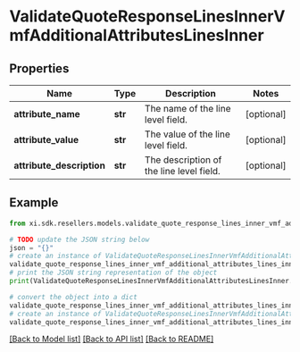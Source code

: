 # ValidateQuoteResponseLinesInnerVmfAdditionalAttributesLinesInner


## Properties

Name | Type | Description | Notes
------------ | ------------- | ------------- | -------------
**attribute_name** | **str** | The name of the line level field. | [optional] 
**attribute_value** | **str** | The value of the line level field. | [optional] 
**attribute_description** | **str** | The description of the line level field. | [optional] 

## Example

```python
from xi.sdk.resellers.models.validate_quote_response_lines_inner_vmf_additional_attributes_lines_inner import ValidateQuoteResponseLinesInnerVmfAdditionalAttributesLinesInner

# TODO update the JSON string below
json = "{}"
# create an instance of ValidateQuoteResponseLinesInnerVmfAdditionalAttributesLinesInner from a JSON string
validate_quote_response_lines_inner_vmf_additional_attributes_lines_inner_instance = ValidateQuoteResponseLinesInnerVmfAdditionalAttributesLinesInner.from_json(json)
# print the JSON string representation of the object
print(ValidateQuoteResponseLinesInnerVmfAdditionalAttributesLinesInner.to_json())

# convert the object into a dict
validate_quote_response_lines_inner_vmf_additional_attributes_lines_inner_dict = validate_quote_response_lines_inner_vmf_additional_attributes_lines_inner_instance.to_dict()
# create an instance of ValidateQuoteResponseLinesInnerVmfAdditionalAttributesLinesInner from a dict
validate_quote_response_lines_inner_vmf_additional_attributes_lines_inner_form_dict = validate_quote_response_lines_inner_vmf_additional_attributes_lines_inner.from_dict(validate_quote_response_lines_inner_vmf_additional_attributes_lines_inner_dict)
```
[[Back to Model list]](../README.md#documentation-for-models) [[Back to API list]](../README.md#documentation-for-api-endpoints) [[Back to README]](../README.md)


